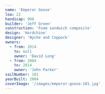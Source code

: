 ```yaml
---
name: 'Emperor Goose'
loa: 22
handicap: 908
builder: 'Jeff Green'
construction: 'Foam sandwich composite'
design: 'Hardchine'
designer: 'Wyche and Coppock'
owners:
  - from: 2014
    to: null
    owner: 'David Long'
  - from: 2004
    to: 2014
    owner: 'John Parker'
sailNumber: 101
yearBuilt: 2004
coverImage: '/images/emperor-goose-101.jpg'
---
```

